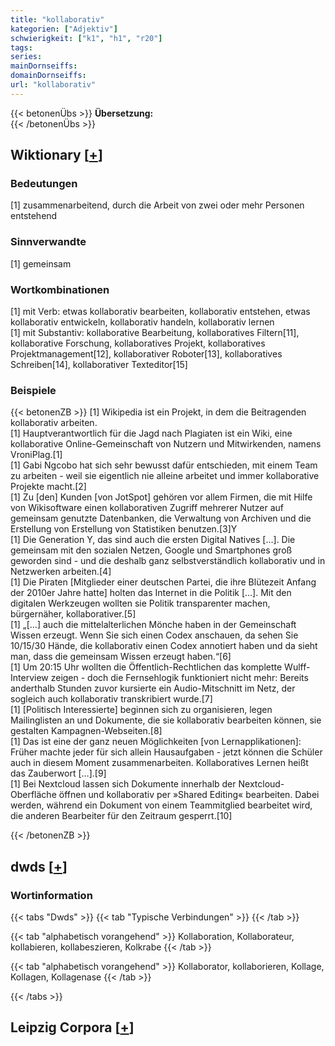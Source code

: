 ```yaml
---
title: "kollaborativ"
kategorien: ["Adjektiv"]
schwierigkeit: ["k1", "h1", "r20"]
tags:
series:
mainDornseiffs:
domainDornseiffs:
url: "kollaborativ"
---
```


{{< betonenÜbs >}}
**Übersetzung:**  
{{< /betonenÜbs >}}

## Wiktionary [[+](https://de.wiktionary.org/wiki/kollaborativ)]

### Bedeutungen
[1] zusammenarbeitend, durch die Arbeit von zwei oder mehr Personen entstehend  

### Sinnverwandte
[1] gemeinsam  

### Wortkombinationen
[1] mit Verb: etwas kollaborativ bearbeiten, kollaborativ entstehen, etwas kollaborativ entwickeln, kollaborativ handeln, kollaborativ lernen  
[1] mit Substantiv: kollaborative Bearbeitung, kollaboratives Filtern[11], kollaborative Forschung, kollaboratives Projekt, kollaboratives Projektmanagement[12], kollaborativer Roboter[13], kollaboratives Schreiben[14], kollaborativer Texteditor[15]  

### Beispiele
{{< betonenZB >}}
[1] Wikipedia ist ein Projekt, in dem die Beitragenden kollaborativ arbeiten.  
[1] Hauptverantwortlich für die Jagd nach Plagiaten ist ein Wiki, eine kollaborative Online-Gemeinschaft von Nutzern und Mitwirkenden, namens VroniPlag.[1]  
[1] Gabi Ngcobo hat sich sehr bewusst dafür entschieden, mit einem Team zu arbeiten - weil sie eigentlich nie alleine arbeitet und immer kollaborative Projekte macht.[2]  
[1] Zu [den] Kunden [von JotSpot] gehören vor allem Firmen, die mit Hilfe von Wikisoftware einen kollaborativen Zugriff mehrerer Nutzer auf gemeinsam genutzte Datenbanken, die Verwaltung von Archiven und die Erstellung von Erstellung von Statistiken benutzen.[3]Y  
[1] Die Generation Y, das sind auch die ersten Digital Natives […]. Die gemeinsam mit den sozialen Netzen, Google und Smartphones groß geworden sind - und die deshalb ganz selbstverständlich kollaborativ und in Netzwerken arbeiten.[4]  
[1] Die Piraten [Mitglieder einer deutschen Partei, die ihre Blütezeit Anfang der 2010er Jahre hatte] holten das Internet in die Politik […]. Mit den digitalen Werkzeugen wollten sie Politik transparenter machen, bürgernäher, kollaborativer.[5]  
[1] „[…] auch die mittelalterlichen Mönche haben in der Gemeinschaft Wissen erzeugt. Wenn Sie sich einen Codex anschauen, da sehen Sie 10/15/30 Hände, die kollaborativ einen Codex annotiert haben und da sieht man, dass die gemeinsam Wissen erzeugt haben.“[6]  
[1] Um 20:15 Uhr wollten die Öffentlich-Rechtlichen das komplette Wulff-Interview zeigen - doch die Fernsehlogik funktioniert nicht mehr: Bereits anderthalb Stunden zuvor kursierte ein Audio-Mitschnitt im Netz, der sogleich auch kollaborativ transkribiert wurde.[7]  
[1] [Politisch Interessierte] beginnen sich zu organisieren, legen Mailinglisten an und Dokumente, die sie kollaborativ bearbeiten können, sie gestalten Kampagnen-Webseiten.[8]  
[1] Das ist eine der ganz neuen Möglichkeiten [von Lernapplikationen]: Früher machte jeder für sich allein Hausaufgaben - jetzt können die Schüler auch in diesem Moment zusammenarbeiten. Kollaboratives Lernen heißt das Zauberwort […].[9]  
[1] Bei Nextcloud lassen sich Dokumente innerhalb der Nextcloud-Oberfläche öffnen und kollaborativ per »Shared Editing« bearbeiten. Dabei werden, während ein Dokument von einem Teammitglied bearbeitet wird, die anderen Bearbeiter für den Zeitraum gesperrt.[10]  

{{< /betonenZB >}}


## dwds [[+](https://www.dwds.de/wb/kollaborativ)]

### Wortinformation
{{< tabs "Dwds" >}}
{{< tab "Typische Verbindungen" >}}
{{< /tab >}}

{{< tab "alphabetisch vorangehend" >}}
Kollaboration, Kollaborateur, kollabieren, kollabeszieren, Kolkrabe
{{< /tab >}}

{{< tab "alphabetisch vorangehend" >}}
Kollaborator, kollaborieren, Kollage, Kollagen, Kollagenase
{{< /tab >}}

{{< /tabs >}}

## Leipzig Corpora [[+](https://corpora.uni-leipzig.de/en/res?word=kollaborativ&corpusId=deu_newscrawl-public_2018)]

